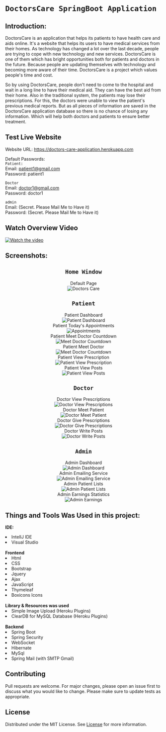 # `DoctorsCare SpringBoot Application`<br>

## Introduction:

DoctorsCare is an application that helps its patients to have health care and aids online. It's a website that helps its users to have medical services from their homes. As technology has changed a lot over the last decade, people are trying to cope with new technology and new services. DoctorsCare is one of them which has bright opportunities both for patients and doctors in the future. Because people are updating themselves with technology and becoming more aware of their time. DoctorsCare is a project which values people's time and cost.

So by using DoctorsCare,  people don't need to come to the hospital and wait in a long line to have their medical aid. They can have the best aid from their home. Also in the traditional system, the patients may lose their prescriptions. For this, the doctors were unable to view the patient's previous medical reports. But as all pieces of information are saved in the DoctorsCare application database so there is no chance of losing any information. Which will help both doctors and patients to ensure better treatment.

## Test Live Website
Website URL: https://doctors-care-application.herokuapp.com

Default Passwords:<br>
`Patient:`<br>
Email: patient1@gmail.com <br>
Password: patient1

`Doctor` <br>
Email: doctor1@gmail.com <br>
Password: doctor1

`admin` <br>
Email: (Secret. Please Mail Me to Have it) <br>
Password: (Secret. Please Mail Me to Have it)

## Watch Overview Video

[![Watch the video](https://drive.google.com/uc?export=view&id=1jgaxmo0ZAqchSeg18WDbi5i0u7Yn3LpP "Watch Video")](https://www.youtube.com/watch?v=_UOMsHpJSeg)

## Screenshots:
<div align = "center">

## `Home Window`

Default Page <br>
![Doctors Care](https://drive.google.com/uc?export=view&id=17bHKs3ApnUiSj32A0dqqy3RMyzseNZ6H "Doctors Care")
## `Patient`

Patient Dashboard <br>
![Patient Dashboard](https://drive.google.com/uc?export=view&id=1BwB5Pe0RNvDQKazqNYBvd6euAgwBpRuX "Patient Dashboard") <br>
Patient Today's Appointments<br>
![Appointments](https://drive.google.com/uc?export=view&id=1DtKxIjVnA-oujtAqk4eSuM5nO5jzhr_q "Appointments") <br>
Patient Meet Doctor Countdown<br>
![Meet Doctor Countdown](https://drive.google.com/uc?export=view&id=1at1mM9jocBVdFUC1KGqWW2c4JsOYblZ4 "Patient Meet Doctor CountDown") <br>
Patient Meet Doctor<br>
![Meet Doctor Countdown](https://drive.google.com/uc?export=view&id=1at1mM9jocBVdFUC1KGqWW2c4JsOYblZ4 "Patient Meet Doctor") <br>
Patient View Prescription<br>
![Patient View Prescription](https://drive.google.com/uc?export=view&id=1AvM1709MwzAWbOuWJvjIyX0S0OH41GAj "Patient View Prescription") <br>
Patient View Posts<br>
![Patient View Posts](https://drive.google.com/uc?export=view&id=1UeyY_34BSUYkAEONiCi-m8Z8TYUseo3g "Patient View Posts") <br>


## `Doctor`

Doctor View Prescriptions <br>
![Doctor View Prescriptions](https://drive.google.com/uc?export=view&id=11sfH-VdEJBn61cqDHU7sNKUBb-Ug3ML5 "Doctor View Prescriptions") <br>
Doctor Meet Patient <br>
![Doctor Meet Patient](https://drive.google.com/uc?export=view&id=1veGDw53Y_KFT7oZAeugmyxVIEC7SGtMF "Doctor Meet Patient") <br>
Doctor Give Prescriptions <br>
![Doctor Give Prescriptions](https://drive.google.com/uc?export=view&id=12EcpK2f4cOxEjbRN2RvTjJxARX0HgAm2 "Doctor Give Prescriptions") <br>
Doctor Write Posts <br>
![Doctor Write Posts](https://drive.google.com/uc?export=view&id=1tJL7kuenP48nssNzxwS0sLB224qMUywk "Doctor Write Posts") <br>

## `Admin`
 
Admin Dashboard <br>
![Admin Dashboard](https://drive.google.com/uc?export=view&id=1nHsG9m82wVWfvZmK82Fr0QC7rYlNYlML "Admin Dashboard") <br>
Admin Emailing Service <br>
![Admin Emailing Service](https://drive.google.com/uc?export=view&id=1gTgW_QRzvPEWS5DkNwoeKe23j-pgRANG "Admin Emailing Service") <br>
Admin Patient Lists <br>
![Admin Patient Lists](https://drive.google.com/uc?export=view&id=1wHZH6r7luQ1c3w6TjxH9e0256P5Pwm13 "Admin Patient Lists") <br>
Admin Earnings Statistics <br>
![Admin Earnings](https://drive.google.com/uc?export=view&id=15yE4-TSHOk2hTaJhc8LHUHjv_4Bzv0FP "Admin Earnings") <br>

  </div>


## Things and Tools Was Used in this project:
<b>IDE: </b>
<li> IntelIJ IDE </li>
<li> Visual Studio </li>
<br>
<b> Frontend </b>
<li> Html </li>
<li> CSS </li>
<li> Bootstrap </li>
<li> Jquery </li>
<li> Ajax </li>
<li> JavaScript </li>
<li> Thymeleaf </li>
<li> Boxicons Icons </li>
<br>
<b> Library & Resources was used</b>
<li> Simple Image Upload (Heroku Plugins)</li>
<li> ClearDB for MySQL Database (Heroku Plugins)</li>
<br>
<b> Backend </b>
<li> Spring Boot </li>
<li> Spring Security </li>
<li> WebSocket </li>
<li> Hibernate </li>
<li> MySql </li>
<li> Spring Mail (with SMTP Gmail)</li>

## Contributing
Pull requests are welcome. For major changes, please open an issue first to discuss what you would like to change.
Please make sure to update tests as appropriate.

## License
Distributed under the MIT License. See [License](LICENSE) for more information.